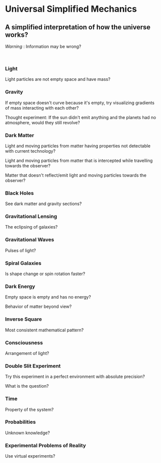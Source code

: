 # Universal Simplified Mechanics

## A simplified interpretation of how the universe works?

*Warning* : Information may be wrong?

<br/>

### Light

Light particles are not empty space and have mass?

### Gravity

If empty space doesn't curve because it's empty, try visualizing gradients of mass interacting with each other?

Thought experiment: If the sun didn't emit anything and the planets had no atmosphere, would they still revolve?

### Dark Matter

Light and moving particles from matter having properties not detectable with current technology?

Light and moving particles from matter that is intercepted while travelling towards the observer?

Matter that doesn't reflect/emit light and moving particles towards the observer?

### Black Holes

See dark matter and gravity sections?

### Gravitational Lensing

The eclipsing of galaxies?

### Gravitational Waves

Pulses of light?

### Spiral Galaxies

Is shape change or spin rotation faster?

### Dark Energy

Empty space is empty and has no energy?

Behavior of matter beyond view?

### Inverse Square

Most consistent mathematical pattern?

### Consciousness

Arrangement of light?

### Double Slit Experiment

Try this experiment in a perfect environment with absolute precision?

What is the question?

### Time

Property of the system?

### Probabilities

Unknown knowledge?

### Experimental Problems of Reality

Use virtual experiments?
